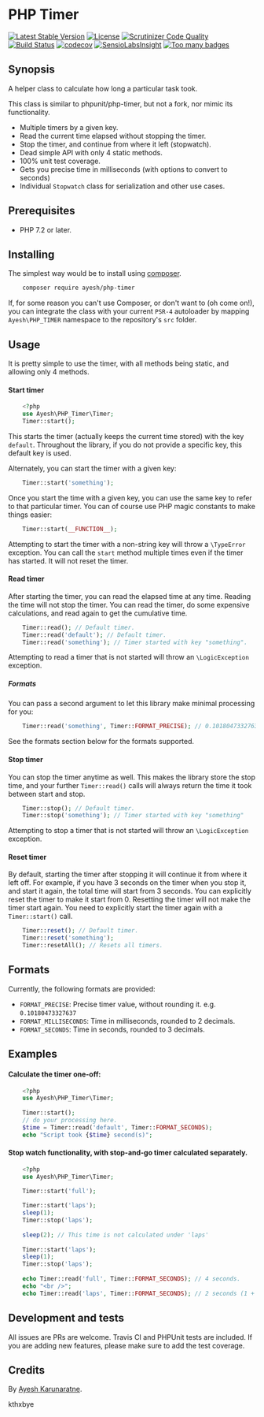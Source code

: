 # PHP Timer

[![Latest Stable Version](https://poser.pugx.org/ayesh/php-timer/v/stable)](https://packagist.org/packages/ayesh/php-timer) [![License](https://poser.pugx.org/ayesh/php-timer/license)](https://packagist.org/packages/ayesh/php-timer)  [![Scrutinizer Code Quality](https://scrutinizer-ci.com/g/Ayesh/php-timer/badges/quality-score.png?b=v2)](https://scrutinizer-ci.com/g/Ayesh/php-timer/?branch=v2) [![Build Status](https://travis-ci.org/Ayesh/php-timer.svg?branch=v2)](https://travis-ci.org/Ayesh/php-timer)  [![codecov](https://codecov.io/gh/Ayesh/php-timer/branch/v2/graph/badge.svg)](https://codecov.io/gh/Ayesh/php-timer) [![SensioLabsInsight](https://insight.sensiolabs.com/projects/54bcf54f-5087-45bf-9813-63c79a06a642/mini.png)](https://insight.sensiolabs.com/projects/54bcf54f-5087-45bf-9813-63c79a06a642) [![Too many badges](https://img.shields.io/badge/style-too_many-brightgreen.svg?style=toomany&label=badges)](https://github.com/Ayesh/php-timer)

## Synopsis
A helper class to calculate how long a particular task took. 

This class is similar to phpunit/php-timer, but not a fork, nor mimic its functionality. 

 - Multiple timers by a given key. 
 - Read the current time elapsed without stopping the timer. 
 - Stop the timer, and continue from where it left (stopwatch).
 - Dead simple API with only 4 static methods.
 - 100% unit test coverage.
 - Gets you precise time in milliseconds (with options to convert to seconds)
 - Individual `Stopwatch` class for serialization and other use cases.

## Prerequisites

 - PHP 7.2 or later.
 
## Installing
The simplest way would be to install using [composer](https://getcomposer.org). 
```bash
    composer require ayesh/php-timer
```
    
If, for some reason you can't use Composer, or don't want to (oh come on!), you can integrate the class with your current `PSR-4` autoloader by mapping `Ayesh\PHP_TIMER` namespace to the repository's `src` folder. 

## Usage
It is pretty simple to use the timer, with all methods being static, and allowing only 4 methods. 

#### Start timer
```php
    <?php
    use Ayesh\PHP_Timer\Timer;
    Timer::start();
````
This starts the timer (actually keeps the current time stored) with the key `default`. Throughout the library, if you do not provide a specific key, this default key is used. 

Alternately, you can start the timer with a given key:
```php
    Timer::start('something');
```
Once you start the time with a given key, you can use the same key to refer to that particular timer. 
You can of course use PHP magic constants to make things easier:
```php
    Timer::start(__FUNCTION__);
```
Attempting to start the timer with a non-string key will throw a `\TypeError` exception. 
You can call the `start` method multiple times even if the timer has started. It will not reset the timer.

#### Read timer
After starting the timer, you can read the elapsed time at any time. Reading the time will not stop the timer. You can read the timer, do some expensive calculations, and read again to get the cumulative time. 
```php
    Timer::read(); // Default timer. 
    Timer::read('default'); // Default timer. 
    Timer::read('something'); // Timer started with key "something".
```
Attempting to read a timer that is not started will throw an `\LogicException` exception. 

##### Formats
You can pass a second argument to let this library make minimal processing for you:
```php
    Timer::read('something', Timer::FORMAT_PRECISE); // 0.10180473327637
```
See the formats section below for the formats supported.
#### Stop timer
You can stop the timer anytime as well. This makes the library store the stop time, and your further `Timer::read()` calls will always return the time it took between start and stop. 
```php
    Timer::stop(); // Default timer. 
    Timer::stop('something'); // Timer started with key "something"
```
Attempting to stop a timer that is not started will throw an `\LogicException` exception. 

#### Reset timer
By default, starting the timer after stopping it will continue it from where it left off. For example, if you have 3 seconds on the timer when you stop it, and start it again, the total time will start from 3 seconds. You can explicitly reset the timer to make it start from 0. 
Resetting the timer will not make the timer start again. You need to explicitly start the timer again with a `Timer::start()` call. 
```php
    Timer::reset(); // Default timer. 
    Timer::reset('something'); 
    Timer::resetAll(); // Resets all timers.
```
## Formats
Currently, the following formats are provided:

 - `FORMAT_PRECISE`: Precise timer value, without rounding it. e.g. `0.10180473327637`
 - `FORMAT_MILLISECONDS`:  Time in milliseconds, rounded to 2 decimals.
 - `FORMAT_SECONDS`: Time in seconds, rounded to 3 decimals. 

## Examples

#### Calculate the timer one-off:
```php
    <?php
    use Ayesh\PHP_Timer\Timer;
    
    Timer::start();
    // do your processing here.
    $time = Timer::read('default', Timer::FORMAT_SECONDS);
    echo "Script took {$time} second(s)";
````
#### Stop watch functionality, with stop-and-go timer calculated separately.
```php
    <?php
    use Ayesh\PHP_Timer\Timer;
    
    Timer::start('full');

    Timer::start('laps');
    sleep(1);
    Timer::stop('laps');
    
    sleep(2); // This time is not calculated under 'laps'
    
    Timer::start('laps');
    sleep(1);
    Timer::stop('laps');
    
    echo Timer::read('full', Timer::FORMAT_SECONDS); // 4 seconds.
    echo "<br />";
    echo Timer::read('laps', Timer::FORMAT_SECONDS); // 2 seconds (1 + 1)
````
## Development and tests
All issues are PRs are welcome. Travis CI and PHPUnit tests are included. If you are adding new features, please make sure to add the test coverage.

## Credits
By [Ayesh Karunaratne](https://ayesh.me).

kthxbye

